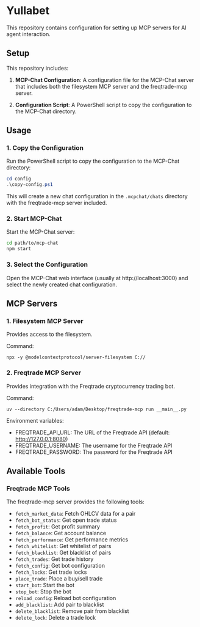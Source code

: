 # Yullabet

This repository contains configuration for setting up MCP servers for AI agent interaction.

## Setup

This repository includes:

1. **MCP-Chat Configuration**: A configuration file for the MCP-Chat server that includes both the filesystem MCP server and the freqtrade-mcp server.

2. **Configuration Script**: A PowerShell script to copy the configuration to the MCP-Chat directory.

## Usage

### 1. Copy the Configuration

Run the PowerShell script to copy the configuration to the MCP-Chat directory:

```powershell
cd config
.\copy-config.ps1
```

This will create a new chat configuration in the `.mcpchat/chats` directory with the freqtrade-mcp server included.

### 2. Start MCP-Chat

Start the MCP-Chat server:

```bash
cd path/to/mcp-chat
npm start
```

### 3. Select the Configuration

Open the MCP-Chat web interface (usually at http://localhost:3000) and select the newly created chat configuration.

## MCP Servers

### 1. Filesystem MCP Server

Provides access to the filesystem.

Command:
```
npx -y @modelcontextprotocol/server-filesystem C://
```

### 2. Freqtrade MCP Server

Provides integration with the Freqtrade cryptocurrency trading bot.

Command:
```
uv --directory C:/Users/adam/Desktop/freqtrade-mcp run __main__.py
```

Environment variables:
- FREQTRADE_API_URL: The URL of the Freqtrade API (default: http://127.0.0.1:8080)
- FREQTRADE_USERNAME: The username for the Freqtrade API
- FREQTRADE_PASSWORD: The password for the Freqtrade API

## Available Tools

### Freqtrade MCP Tools

The freqtrade-mcp server provides the following tools:

- `fetch_market_data`: Fetch OHLCV data for a pair
- `fetch_bot_status`: Get open trade status
- `fetch_profit`: Get profit summary
- `fetch_balance`: Get account balance
- `fetch_performance`: Get performance metrics
- `fetch_whitelist`: Get whitelist of pairs
- `fetch_blacklist`: Get blacklist of pairs
- `fetch_trades`: Get trade history
- `fetch_config`: Get bot configuration
- `fetch_locks`: Get trade locks
- `place_trade`: Place a buy/sell trade
- `start_bot`: Start the bot
- `stop_bot`: Stop the bot
- `reload_config`: Reload bot configuration
- `add_blacklist`: Add pair to blacklist
- `delete_blacklist`: Remove pair from blacklist
- `delete_lock`: Delete a trade lock